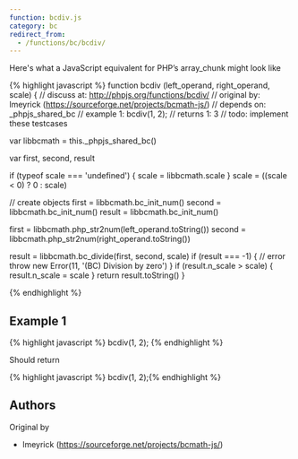 ```yaml
---
function: bcdiv.js
category: bc
redirect_from:
  - /functions/bc/bcdiv/
---
```


<!-- WARNING! This file is auto generated by `npm run web:inject`, do not edit by hand -->

Here's what a JavaScript equivalent for PHP’s array_chunk might look like

{% highlight javascript %}
function bcdiv (left_operand, right_operand, scale) {
  //  discuss at: http://phpjs.org/functions/bcdiv/
  // original by: lmeyrick (https://sourceforge.net/projects/bcmath-js/)
  //  depends on: _phpjs_shared_bc
  //   example 1: bcdiv(1, 2);
  //   returns 1: 3
  //        todo: implement these testcases

  var libbcmath = this._phpjs_shared_bc()

  var first, second, result

  if (typeof scale === 'undefined') {
    scale = libbcmath.scale
  }
  scale = ((scale < 0) ? 0 : scale)

  // create objects
  first = libbcmath.bc_init_num()
  second = libbcmath.bc_init_num()
  result = libbcmath.bc_init_num()

  first = libbcmath.php_str2num(left_operand.toString())
  second = libbcmath.php_str2num(right_operand.toString())

  result = libbcmath.bc_divide(first, second, scale)
  if (result === -1) {
    // error
    throw new Error(11, '(BC) Division by zero')
  }
  if (result.n_scale > scale) {
    result.n_scale = scale
  }
  return result.toString()
}

{% endhighlight %}

## Example 1

{% highlight javascript %}
bcdiv(1, 2);
{% endhighlight %}

Should return

{% highlight javascript %}
bcdiv(1, 2);{% endhighlight %}


## Authors


Original by

- lmeyrick (https://sourceforge.net/projects/bcmath-js/)

